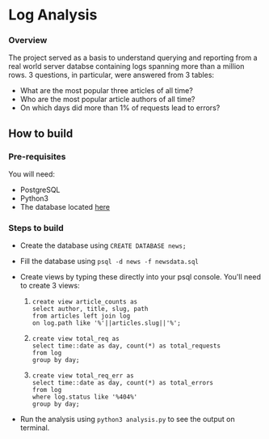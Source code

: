 # Log Analysis

### Overview
The project served as a basis to understand querying and reporting from a real world server databse containing logs spanning more than a million rows. 3 questions, in particular, were answered from 3 tables:
- What are the most popular three articles of all time?
- Who are the most popular article authors of all time?
- On which days did more than 1% of requests lead to errors?

## How to build
### Pre-requisites
You will need:
- PostgreSQL
- Python3
- The database located [here](https://d17h27t6h515a5.cloudfront.net/topher/2016/August/57b5f748_newsdata/newsdata.zip)

### Steps to build
- Create the database using `CREATE DATABASE news;`
- Fill the database using `psql -d news -f newsdata.sql`
- Create views by typing these directly into your psql console. You'll need to create 3 views:

  1.  ```
      create view article_counts as 
      select author, title, slug, path 
      from articles left join log 
      on log.path like '%'||articles.slug||'%'; 
      ```
  2. ```
     create view total_req as
     select time::date as day, count(*) as total_requests
     from log
     group by day;
     ```
  3. ```
     create view total_req_err as
     select time::date as day, count(*) as total_errors
     from log
     where log.status like '%404%'
     group by day;
     ```
 - Run the analysis using `python3 analysis.py` to see the output on terminal.
